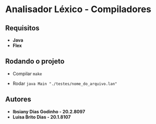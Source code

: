 # Analisador Léxico - Compiladores

## Requisitos

- **Java** 
- **Flex**

## Rodando o projeto
- Compilar
```make```

- Rodar
```java Main "./testes/nome_do_arquivo.lan"```

## Autores
- **Ibsiany Dias Godinho - 20.2.8097**
- **Luisa Brito Dias - 20.1.8107**